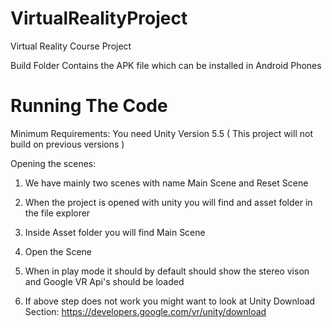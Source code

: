 # VirtualRealityProject
Virtual Reality Course Project

Build Folder Contains the APK file which can be installed in Android Phones

# Running The Code

Minimum Requirements: You need Unity Version 5.5 ( This project will not build on previous versions )

Opening the scenes:
1. We have mainly two scenes with name Main Scene and Reset Scene 

2. When the project is opened with unity you will find and asset folder in the file explorer

3. Inside Asset folder you will find Main Scene

4. Open the Scene

5. When in play mode it should by default should show the stereo vison and Google VR Api's should be loaded

6. If above step does not work you might want to look at Unity Download Section: https://developers.google.com/vr/unity/download
